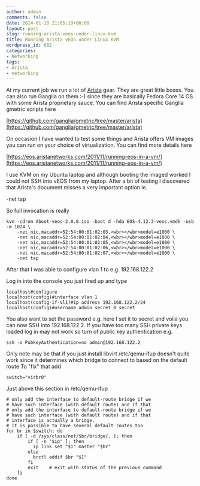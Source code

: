 ```yaml
---
author: admin
comments: false
date: 2014-01-10 21:05:19+00:00
layout: post
slug: running-arista-veos-under-linux-kvm
title: Running Arista vEOS under Linux KVM
wordpress_id: 602
categories:
- Networking
tags:
- Arista
- networking
---
```


At my current job we run a lot of [Arista](http://www.ar) gear. They are great little boxes. You can also run Ganglia on them :-) since they are basically Fedora Core 14 OS with some Arista proprietary sauce. You can find Arista specific Ganglia gmetric scripts here

[https://github.com/ganglia/gmetric/tree/master/arista](https://github.com/ganglia/gmetric/tree/master/arista)

On occasion I have wanted to test some things and Arista offers VM images you can run on your choice of virtualization. You can find more details here

[https://eos.aristanetworks.com/2011/11/running-eos-in-a-vm/](https://eos.aristanetworks.com/2011/11/running-eos-in-a-vm/)

I use KVM on my Ubuntu laptop and although booting the imaged worked I could not SSH into vEOS from my laptop. After a bit of testing I discovered that Arista's document misses a very important option ie.

-net tap

So full invocation is really




    
    kvm -cdrom Aboot-veos-2.0.8.iso -boot d -hda EOS-4.12.3-veos.vmdk -usb -m 1024 \
        -net nic,macaddr=52:54:00:01:02:03,<wbr></wbr>model=e1000 \
        -net nic,macaddr=52:54:00:01:02:04,<wbr></wbr>model=e1000 \
        -net nic,macaddr=52:54:00:01:02:05,<wbr></wbr>model=e1000 \
        -net nic,macaddr=52:54:00:01:02:06,<wbr></wbr>model=e1000 \
        -net nic,macaddr=52:54:00:01:02:07,<wbr></wbr>model=e1000 \
        -net tap







After that I was able to configure vlan 1 to e.g. 192.168.122.2[
](http://192.168.122.2/24)




Log in into the console you just fired up and type



    
    localhost#configure 
    localhost(config)#interface vlan 1
    localhost(config-if-Vl1)#ip address 192.168.122.2/24
    localhost(config)#username admin secret 0 secret


You also want to set the password e.g. here I set it to secret and voila you can now SSH into 192.168.122.2. If you have too many SSH private keys loaded log in may not work so turn of public key authentication e.g.

    
    ssh -o PubkeyAuthentication=no admin@192.168.122.2




Only note may be that if you just install libvirt /etc/qemu-ifup doesn't quite work since it determines which bridge to connect to based on the default route To "fix" that add






    
    switch="virbr0"




Just above this section in /etc/qemu-ifup



    
    # only add the interface to default-route bridge if we
    # have such interface (with default route) and if that
    # only add the interface to default-route bridge if we
    # have such interface (with default route) and if that
    # interface is actually a bridge.
    # It is possible to have several default routes too
    for br in $switch; do
        if [ -d /sys/class/net/$br/bridge/. ]; then
            if [ -n "$ip" ]; then
              ip link set "$1" master "$br"
            else
              brctl addif $br "$1"
            fi
            exit    # exit with status of the previous command
        fi
    done







